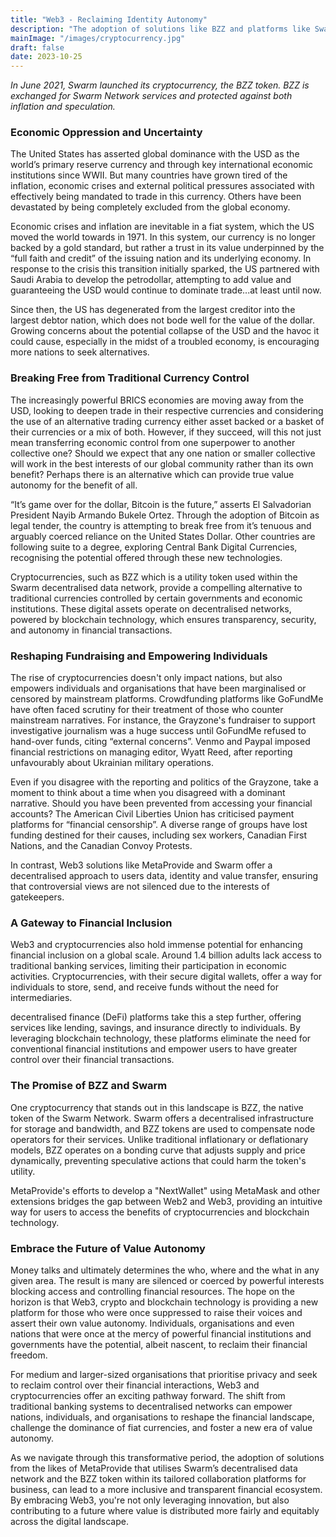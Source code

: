 ```yaml
---
title: "Web3 - Reclaiming Identity Autonomy"
description: "The adoption of solutions like BZZ and platforms like Swarm can lead to a more inclusive, transparent, and equitable financial ecosystem."
mainImage: "/images/cryptocurrency.jpg"
draft: false
date: 2023-10-25
---
```


*In June 2021, Swarm launched its cryptocurrency, the BZZ token. BZZ is exchanged for Swarm Network services and protected against both inflation and speculation.*

### Economic Oppression and Uncertainty

The United States has asserted global dominance with the USD as the world’s primary reserve currency and through key international economic institutions since WWII. But many countries have grown tired of the inflation, economic crises and external political pressures associated with effectively being mandated to trade in this currency. Others have been devastated by being completely excluded from the global economy.

Economic crises and inflation are inevitable in a fiat system, which the US moved the world towards in 1971. In this system, our currency is no longer backed by a gold standard, but rather a trust in its value underpinned by the “full faith and credit” of the issuing nation and its underlying economy. In response to the crisis this transition initially sparked, the US partnered with Saudi Arabia to develop the petrodollar, attempting to add value and guaranteeing the USD would continue to dominate trade...at least until now.

Since then, the US has degenerated from the largest creditor into the largest debtor nation, which does not bode well for the value of the dollar. Growing concerns about the potential collapse of the USD and the havoc it could cause, especially in the midst of a troubled economy, is encouraging more nations to seek alternatives.

### Breaking Free from Traditional Currency Control

The increasingly powerful BRICS economies are moving away from the USD, looking to deepen trade in their respective currencies and considering the use of an alternative trading currency either asset backed or a basket of their currencies or a mix of both. However, if they succeed, will this not just mean transferring economic control from one superpower to another collective one? Should we expect that any one nation or smaller collective will work in the best interests of our global community rather than its own benefit? Perhaps there is an alternative which can provide true value autonomy for the benefit of all.

“It’s game over for the dollar, Bitcoin is the future,” asserts El Salvadorian President Nayib Armando Bukele Ortez. Through the adoption of Bitcoin as legal tender, the country is attempting to break free from it’s tenuous and arguably coerced reliance on the United States Dollar. Other countries are following suite to a degree, exploring Central Bank Digital Currencies, recognising the potential offered through these new technologies.

Cryptocurrencies, such as BZZ which is a utility token used within the Swarm decentralised data network, provide a compelling alternative to traditional currencies controlled by certain governments and economic institutions. These digital assets operate on decentralised networks, powered by blockchain technology, which ensures transparency, security, and autonomy in financial transactions.

### Reshaping Fundraising and Empowering Individuals

The rise of cryptocurrencies doesn't only impact nations, but also empowers individuals and organisations that have been marginalised or censored by mainstream platforms. Crowdfunding platforms like GoFundMe have often faced scrutiny for their treatment of those who counter mainstream narratives. For instance, the Grayzone's fundraiser to support investigative journalism was a huge success until GoFundMe refused to hand-over funds, citing “external concerns”. Venmo and Paypal imposed financial restrictions on managing editor, Wyatt Reed, after reporting unfavourably about Ukrainian military operations.

Even if you disagree with the reporting and politics of the Grayzone, take a moment to think about a time when you disagreed with a dominant narrative. Should you have been prevented from accessing your financial accounts? The American Civil Liberties Union has criticised payment platforms for “financial censorship”. A diverse range of groups have lost funding destined for their causes, including sex workers, Canadian First Nations, and the Canadian Convoy Protests.

In contrast, Web3 solutions like MetaProvide and Swarm offer a decentralised approach to users data, identity and value transfer, ensuring that controversial views are not silenced due to the interests of gatekeepers.

### A Gateway to Financial Inclusion

Web3 and cryptocurrencies also hold immense potential for enhancing financial inclusion on a global scale. Around 1.4 billion adults lack access to traditional banking services, limiting their participation in economic activities. Cryptocurrencies, with their secure digital wallets, offer a way for individuals to store, send, and receive funds without the need for intermediaries.

decentralised finance (DeFi) platforms take this a step further, offering services like lending, savings, and insurance directly to individuals. By leveraging blockchain technology, these platforms eliminate the need for conventional financial institutions and empower users to have greater control over their financial transactions.

### The Promise of BZZ and Swarm

One cryptocurrency that stands out in this landscape is BZZ, the native token of the Swarm Network. Swarm offers a decentralised infrastructure for storage and bandwidth, and BZZ tokens are used to compensate node operators for their services. Unlike traditional inflationary or deflationary models, BZZ operates on a bonding curve that adjusts supply and price dynamically, preventing speculative actions that could harm the token's utility.

MetaProvide's efforts to develop a "NextWallet" using MetaMask and other extensions bridges the gap between Web2 and Web3, providing an intuitive way for users to access the benefits of cryptocurrencies and blockchain technology.

### Embrace the Future of Value Autonomy

Money talks and ultimately determines the who, where and the what in any given area. The result is many are silenced or coerced by powerful interests blocking access and controlling financial resources. The hope on the horizon is that Web3, crypto and blockchain technology is providing a new platform for those who were once suppressed to raise their voices and assert their own value autonomy. Individuals, organisations and even nations that were once at the mercy of powerful financial institutions and governments have the potential, albeit nascent, to reclaim their financial freedom.

For medium and larger-sized organisations that prioritise privacy and seek to reclaim control over their financial interactions, Web3 and cryptocurrencies offer an exciting pathway forward. The shift from traditional banking systems to decentralised networks can empower nations, individuals, and organisations to reshape the financial landscape, challenge the dominance of fiat currencies, and foster a new era of value autonomy.

As we navigate through this transformative period, the adoption of solutions from the likes of MetaProvide that utilises Swarm’s decentralised data network and the BZZ token within its tailored collaboration platforms for business, can lead to a more inclusive and transparent financial ecosystem. By embracing Web3, you're not only leveraging innovation, but also contributing to a future where value is distributed more fairly and equitably across the digital landscape.